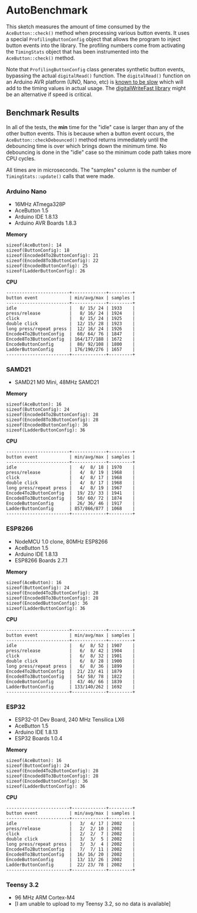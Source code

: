 # AutoBenchmark

This sketch measures the amount of time consumed by the `AceButton::check()`
method when processing various button events. It uses a special
`ProfilingButtonConfig` object that allows the program to inject button events
into the library. The profiling numbers come from activating the `TimingStats`
object that has been instrumented into the `AceButton::check()` method.

Note that `ProfilingButtonConfig` class generates synthetic button events,
bypassing the actual `digitalRead()` function. The `digitalRead()` function on
an Arduino AVR platform (UNO, Nano, etc) is
[known to be slow](https://forum.arduino.cc/index.php?topic=337578)
which will add to the timing values in actual usage.
The [digitalWriteFast library](https://github.com/NicksonYap/digitalWriteFast)
might be an alternative if speed is critical.

## Benchmark Results

In all of the tests, the **min** time for the "idle" case is larger than any of
the other button events. This is because when a button event occurs, the
`AceButton::checkDebounced()` method returns immediately until the debouncing
time is over which brings down the minimum time. No debouncing is done in the
"idle" case so the minimum code path takes more CPU cycles.

All times are in microseconds. The "samples" column is the number of
`TimingStats::update()` calls that were made.

### Arduino Nano

* 16MHz ATmega328P
* AceButton 1.5
* Arduino IDE 1.8.13
* Arduino AVR Boards 1.8.3

**Memory**
```
sizeof(AceButton): 14
sizeof(ButtonConfig): 18
sizeof(Encoded4To2ButtonConfig): 21
sizeof(Encoded8To3ButtonConfig): 22
sizeof(EncodedButtonConfig): 25
sizeof(LadderButtonConfig): 26
```

**CPU**
```
------------------------+-------------+---------+
button event            | min/avg/max | samples |
------------------------+-------------+---------+
idle                    |   8/ 15/ 24 | 1933    |
press/release           |   8/ 16/ 24 | 1924    |
click                   |   8/ 15/ 24 | 1925    |
double click            |  12/ 15/ 28 | 1923    |
long press/repeat press |  12/ 16/ 24 | 1926    |
Encode4To2ButtonConfig  |  60/ 64/ 76 | 1847    |
Encode8To3ButtonConfig  | 164/177/188 | 1672    |
EncodeButtonConfig      |  80/ 92/108 | 1800    |
LadderButtonConfig      | 176/190/276 | 1657    |
------------------------+-------------+---------+
```

### SAMD21

* SAMD21 M0 Mini, 48MHz SAMD21

**Memory**
```
sizeof(AceButton): 16
sizeof(ButtonConfig): 24
sizeof(Encoded4To2ButtonConfig): 28
sizeof(Encoded8To3ButtonConfig): 28
sizeof(EncodedButtonConfig): 36
sizeof(LadderButtonConfig): 36
```

**CPU**
```
------------------------+-------------+---------+
button event            | min/avg/max | samples |
------------------------+-------------+---------+
idle                    |   4/  8/ 18 | 1970    |
press/release           |   4/  8/ 19 | 1968    |
click                   |   4/  8/ 17 | 1968    |
double click            |   4/  8/ 17 | 1968    |
long press/repeat press |   4/  8/ 19 | 1967    |
Encode4To2ButtonConfig  |  19/ 23/ 33 | 1941    |
Encode8To3ButtonConfig  |  50/ 60/ 72 | 1874    |
EncodeButtonConfig      |  26/ 36/ 46 | 1917    |
LadderButtonConfig      | 857/866/877 | 1068    |
------------------------+-------------+---------+
```

### ESP8266

* NodeMCU 1.0 clone, 80MHz ESP8266
* AceButton 1.5
* Arduino IDE 1.8.13
* ESP8266 Boards 2.7.1

**Memory**
```
sizeof(AceButton): 16
sizeof(ButtonConfig): 24
sizeof(Encoded4To2ButtonConfig): 28
sizeof(Encoded8To3ButtonConfig): 28
sizeof(EncodedButtonConfig): 36
sizeof(LadderButtonConfig): 36
```

**CPU**

```
------------------------+-------------+---------+
button event            | min/avg/max | samples |
------------------------+-------------+---------+
idle                    |   6/  8/ 52 | 1907    |
press/release           |   6/  8/ 42 | 1904    |
click                   |   6/  8/ 32 | 1901    |
double click            |   6/  8/ 28 | 1900    |
long press/repeat press |   6/  8/ 36 | 1899    |
Encode4To2ButtonConfig  |  21/ 23/ 41 | 1879    |
Encode8To3ButtonConfig  |  54/ 58/ 78 | 1822    |
EncodeButtonConfig      |  43/ 46/ 66 | 1839    |
LadderButtonConfig      | 133/140/262 | 1692    |
------------------------+-------------+---------+
```

### ESP32

* ESP32-01 Dev Board, 240 MHz Tensilica LX6
* AceButton 1.5
* Arduino IDE 1.8.13
* ESP32 Boards 1.0.4

**Memory**
```
sizeof(AceButton): 16
sizeof(ButtonConfig): 24
sizeof(Encoded4To2ButtonConfig): 28
sizeof(Encoded8To3ButtonConfig): 28
sizeof(EncodedButtonConfig): 36
sizeof(LadderButtonConfig): 36
```

**CPU**
```
------------------------+-------------+---------+
button event            | min/avg/max | samples |
------------------------+-------------+---------+
idle                    |   3/  4/ 17 | 2002    |
press/release           |   2/  2/ 10 | 2002    |
click                   |   2/  2/  7 | 2002    |
double click            |   3/  3/  5 | 2002    |
long press/repeat press |   3/  3/  4 | 2002    |
Encode4To2ButtonConfig  |   7/  7/ 11 | 2002    |
Encode8To3ButtonConfig  |  16/ 16/ 20 | 2002    |
EncodeButtonConfig      |  13/ 13/ 26 | 2002    |
LadderButtonConfig      |  22/ 23/ 78 | 2002    |
------------------------+-------------+---------+
```

### Teensy 3.2

* 96 MHz ARM Cortex-M4
* [I am unable to upload to my Teensy 3.2, so no data is available]
